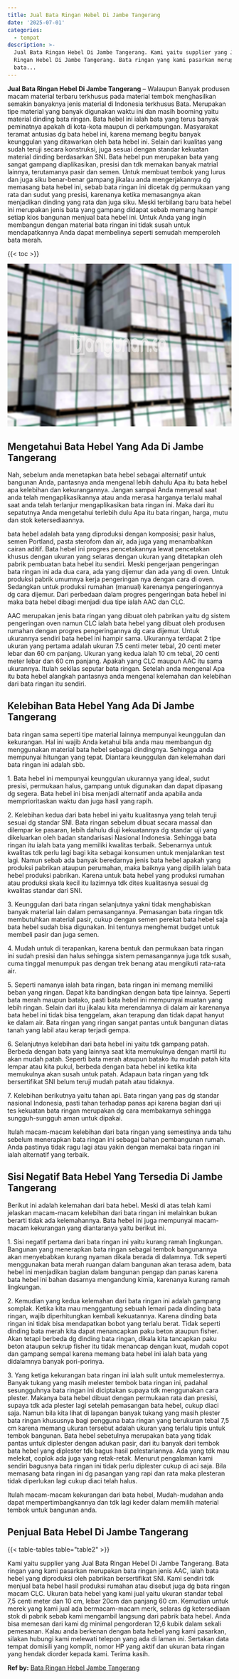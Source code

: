 ```yaml
---
title: Jual Bata Ringan Hebel Di Jambe Tangerang
date: '2025-07-01'
categories:
  - tempat
description: >-
  Jual Bata Ringan Hebel Di Jambe Tangerang. Kami yaitu supplier yang Jual Bata
  Ringan Hebel Di Jambe Tangerang. Bata ringan yang kami pasarkan merupakan
  bata...
---
```


**Jual Bata Ringan Hebel Di Jambe Tangerang** – Walaupun Banyak produsen macam material terbaru terkhusus pada material tembok menghasilkan semakin banyaknya jenis material di Indonesia terkhusus Bata. Merupakan tipe material yang banyak digunakan waktu ini dan masih booming yaitu material dinding bata ringan. Bata hebel ini ialah bata yang terus banyak peminatnya apakah di kota-kota maupun di perkampungan. Masyarakat teramat antusias dg bata hebel ini, karena memang begitu banyak keunggulan yang ditawarkan oleh bata hebel ini. Selain dari kualitas yang sudah teruji secara konstruksi, juga sesuai dengan standar kekuatan material dinding berdasarkan SNI. Bata hebel pun merupakan bata yang sangat gampang diaplikasikan, presisi dan tdk memakan banyak matrial lainnya, terutamanya pasir dan semen. Untuk membuat tembok yang lurus dan juga siku benar-benar gampang jikalau anda mengerjakannya dg memasang bata hebel ini, sebab bata ringan ini dicetak dg permukaan yang rata dan sudut yang presisi, karenanya ketika memasangnya akan menjadikan dinding yang rata dan juga siku. Meski terbilang baru bata hebel ini merupakan jenis bata yang gampang didapat sebab memang hampir setiap kios bangunan menjual bata hebel ini. Untuk Anda yang ingin membangun dengan material bata ringan ini tidak susah untuk mendapatkannya Anda dapat membelinya seperti semudah memperoleh bata merah.

{{< toc >}}

![Jual Bata Ringan Hebel Di Jambe Tangerang](/images/jual-hebel-murah-31.png)

## Mengetahui Bata Hebel Yang Ada Di Jambe Tangerang

Nah, sebelum anda menetapkan bata hebel sebagai alternatif untuk bangunan Anda, pantasnya anda mengenal lebih dahulu Apa itu bata hebel apa kelebihan dan kekurangannya. Jangan sampai Anda menyesal saat anda telah mengaplikasikannya atau anda merasa harganya terlalu mahal saat anda telah terlanjur mengaplikasikan bata ringan ini. Maka dari itu sepatutnya Anda mengetahui terlebih dulu Apa itu bata ringan, harga, mutu dan stok ketersediaannya.

bata hebel adalah bata yang diproduksi dengan komposisi; pasir halus, semen Portland, pasta sterofom dan air, ada juga yang menambahkan cairan aditif. Bata hebel ini progres pencetakannya lewat pencetakan khusus dengan ukuran yang selaras dengan ukuran yang ditetapkan oleh pabrik pembuatan bata hebel itu sendiri. Meski pengerjaan pengeringan bata ringan ini ada dua cara, ada yang dijemur dan ada yang di oven. Untuk produksi pabrik umumnya kerja pengeringan nya dengan cara di oven. Sedangkan untuk produksi rumahan (manual) karenanya pengeringannya dg cara dijemur. Dari perbedaan dalam progres pengeringan bata hebel ini maka bata hebel dibagi menjadi dua tipe ialah AAC dan CLC.

AAC merupakan jenis bata ringan yang dibuat oleh pabrikan yaitu dg sistem pengeringan oven namun CLC ialah bata hebel yang dibuat oleh produsen rumahan dengan progres pengeringannya dg cara dijemur. Untuk ukurannya sendiri bata hebel ini hampir sama. Ukurannya terdapat 2 tipe ukuran yang pertama adalah ukuran 7.5 centi meter tebal, 20 centi meter lebar dan 60 cm panjang. Ukuran yang kedua ialah 10 cm tebal, 20 centi meter lebar dan 60 cm panjang. Apakah yang CLC maupun AAC itu sama ukurannya. Itulah sekilas seputar bata ringan. Setelah anda mengenal Apa itu bata hebel alangkah pantasnya anda mengenal kelemahan dan kelebihan dari bata ringan itu sendiri.

## Kelebihan Bata Hebel Yang Ada Di Jambe Tangerang

bata ringan sama seperti tipe material lainnya mempunyai keunggulan dan kekurangan. Hal ini wajib Anda ketahui bila anda mau membangun dg menggunakan material bata hebel sebagai dindingnya. Sehingga anda mempunyai hitungan yang tepat. Diantara keunggulan dan kelemahan dari bata ringan ini adalah sbb.

1\. Bata hebel ini mempunyai keunggulan ukurannya yang ideal, sudut presisi, permukaan halus, gampang untuk digunakan dan dapat dipasang dg segera. Bata hebel ini bisa menjadi alternatif anda apabila anda memprioritaskan waktu dan juga hasil yang rapih.

2\. Kelebihan kedua dari bata hebel ini yaitu kualitasnya yang telah teruji sesuai dg standar SNI. Bata ringan sebelum dibuat secara massal dan dilempar ke pasaran, lebih dahulu diuji kekuatannya dg standar uji yang dikeluarkan oleh badan standarisasi Nasional Indonesia. Sehingga bata ringan itu ialah bata yang memiliki kwalitas terbaik. Sebenarnya untuk kwalitas tdk perlu lagi bagi kita sebagai konsumen untuk menjalankan test lagi. Namun sebab ada banyak beredarnya jenis bata hebel apakah yang produksi pabrikan ataupun perumahan, maka baiknya yang dipilih ialah bata hebel produksi pabrikan. Karena untuk bata hebel yang produksi rumahan atau produksi skala kecil itu lazimnya tdk dites kualitasnya sesuai dg kwalitas standar dari SNI.

3\. Keunggulan dari bata ringan selanjutnya yakni tidak menghabiskan banyak material lain dalam pemasangannya. Pemasangan bata ringan tdk membutuhkan material pasir, cukup dengan semen perekat bata hebel saja bata hebel sudah bisa digunakan. Ini tentunya menghemat budget untuk membeli pasir dan juga semen.

4\. Mudah untuk di terapankan, karena bentuk dan permukaan bata ringan ini sudah presisi dan halus sehingga sistem pemasangannya juga tdk susah, cuma tinggal menumpuk pas dengan trek benang atau mengikuti rata-rata air.

5\. Seperti namanya ialah bata ringan, bata ringan ini memang memiliki beban yang ringan. Dapat kita bandingkan dengan bata tipe lainnya. Seperti bata merah maupun batako, pasti bata hebel ini mempunyai muatan yang lebih ringan. Selain dari itu jikalau kita merendamnya di dalam air karenanya bata hebel ini tidak bisa tenggelam, akan terapung dan tidak dapat hanyut ke dalam air. Bata ringan yang ringan sangat pantas untuk bangunan diatas tanah yang labil atau kerap terjadi gempa.

6\. Selanjutnya kelebihan dari bata hebel ini yaitu tdk gampang patah. Berbeda dengan bata yang lainnya saat kita memukulnya dengan martil itu akan mudah patah. Seperti bata merah ataupun batako itu mudah patah kita lempar atau kita pukul, berbeda dengan bata hebel ini ketika kita memukulnya akan susah untuk patah. Adapaun bata ringan yang tdk bersertifikat SNI belum teruji mudah patah atau tidaknya.

7\. Kelebihan berikutnya yaitu tahan api. Bata ringan yang pas dg standar nasional Indonesia, pasti tahan terhadap panas api karena bagian dari uji tes kekuatan bata ringan merupakan dg cara membakarnya sehingga sungguh-sungguh aman untuk dipakai.

Itulah macam-macam kelebihan dari bata ringan yang semestinya anda tahu sebelum menerapkan bata ringan ini sebagai bahan pembangunan rumah. Anda pastinya tidak ragu lagi atau yakin dengan memakai bata ringan ini ialah alternatif yang terbaik.

## Sisi Negatif Bata Hebel Yang Tersedia Di Jambe Tangerang

Berikut ini adalah kelemahan dari bata hebel. Meski di atas telah kami jelaskan macam-macam kelebihan dari bata ringan ini melainkan bukan berarti tidak ada kelemahannya. Bata hebel ini juga mempunyai macam-macam kekurangan yang diantaranya yaitu berikut ini.

1\. Sisi negatif pertama dari bata ringan ini yaitu kurang ramah lingkungan. Bangunan yang menerapkan bata ringan sebagai tembok bangunannya akan menyebabkan kurang nyaman dikala berada di dalamnya. Tdk seperti menggunakan bata merah ruangan dalam bangunan akan terasa adem, bata hebel ini menjadikan bagian dalam bangunan pengap dan panas karena bata hebel ini bahan dasarnya mengandung kimia, karenanya kurang ramah lingkungan.

2\. Kemudian yang kedua kelemahan dari bata ringan ini adalah gampang somplak. Ketika kita mau menggantung sebuah lemari pada dinding bata ringan, wajib diperhitungkan kembali kekuatannya. Karena dinding bata ringan ini tidak bisa mendapatkan bobot yang terlalu berat. Tidak seperti dinding bata merah kita dapat menancapkan paku beton ataupun fisher. Akan tetapi berbeda dg dinding bata ringan, dikala kita tancapkan paku beton ataupun sekrup fisher itu tidak menancap dengan kuat, mudah copot dan gampang sempal karena memang bata hebel ini ialah bata yang didalamnya banyak pori-porinya.

3\. Yang ketiga kekurangan bata ringan ini ialah sulit untuk memelesternya. Banyak tukang yang masih melester tembok bata ringan ini, padahal sesungguhnya bata ringan ini diciptakan supaya tdk menggunakan cara plester. Makanya bata hebel dibuat dengan permukaan rata dan presisi, supaya tdk ada plester lagi setelah pemasangan bata hebel, cukup diaci saja. Namun bila kita lihat di lapangan banyak tukang yang masih plester bata ringan khususnya bagi pengguna bata ringan yang berukuran tebal 7,5 cm karena memang ukuran tersebut adalah ukuran yang terlalu tipis untuk tembok bangunan. Bata hebel sebetulnya merupakan bata yang tidak pantas untuk diplester dengan adukan pasir, dari itu banyak dari tembok bata hebel yang diplester tdk bagus hasil pelestariannya. Ada yang tdk mau melekat, coplok ada juga yang retak-retak. Menurut pengalaman kami sendiri bagusnya bata ringan ini tidak perlu diplester cukup di aci saja. Bila memasang bata ringan ini dg pasangan yang rapi dan rata maka plesteran tidak diperlukan lagi cukup diaci telah halus.

Itulah macam-macam kekurangan dari bata hebel, Mudah-mudahan anda dapat mempertimbangkannya dan tdk lagi keder dalam memilih material tembok untuk bangunan anda.

## Penjual Bata Hebel Di Jambe Tangerang

{{< table-tables table="table2" >}}

Kami yaitu supplier yang Jual Bata Ringan Hebel Di Jambe Tangerang. Bata ringan yang kami pasarkan merupakan bata ringan jenis AAC, ialah bata hebel yang diproduksi oleh pabrikan bersertifikat SNI. Kami sendiri tdk menjual bata hebel hasil produksi rumahan atau disebut juga dg bata ringan macam CLC. Ukuran bata hebel yang kami jual yaitu ukuran standar tebal 7,5 centi meter dan 10 cm, lebar 20cm dan panjang 60 cm. Kemudian untuk merek yang kami jual ada bermacam-macam merk, selaras dg ketersediaan stok di pabrik sebab kami mengambil langsung dari pabrik bata hebel. Anda bisa memesan dari kami dg minimal pengorderan 12,6 kubik dalam sekali pemesanan. Kalau anda berkenan dengan bata hebel yang kami pasarkan, silakan hubungi kami melewati telepon yang ada di laman ini. Sertakan data tempat domisili yang komplit, nomor HP yang aktif dan ukuran bata ringan yang hendak diorder kepada kami. Terima kasih.

**Ref by:** [Bata Ringan Hebel Jambe Tangerang](https://id.wikipedia.org/wiki/Bata)
